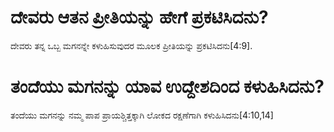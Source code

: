# ದೇವರು ಆತನ ಪ್ರೀತಿಯನ್ನು ಹೇಗೆ ಪ್ರಕಟಿಸಿದನು?
ದೇವರು ತನ್ನ ಒಬ್ಬ ಮಗನನ್ನೇ ಕಳುಹಿಸುವುದರ ಮೂಲಕ ಪ್ರೀತಿಯನ್ನು ಪ್ರಕಟಿಸಿದನು[4:9].

# ತಂದೆಯು ಮಗನನ್ನು ಯಾವ ಉದ್ದೇಶದಿಂದ ಕಳುಹಿಸಿದನು?
ತಂದೆಯು ಮಗನನ್ನು ನಮ್ಮ ಪಾಪ ಪ್ರಾಯಶ್ಚಿತ್ತಕ್ಕಾಗಿ ಲೋಕದ ರಕ್ಷಣೆಗಾಗಿ ಕಳುಹಿಸಿದನು[4:10,14]

